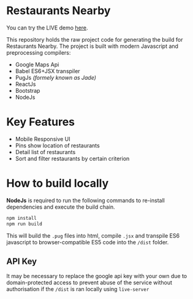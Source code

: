 # Restaurants Nearby

You can try the LIVE demo [here](https://bigriceeater.github.io/map-restaurant-ghpages/). 

This repository holds the raw project code for generating the build for Restaurants Nearby. The project is built with modern Javascript and preprocessing compilers: 

* Google Maps Api
* Babel ES6+JSX transpiler
* PugJs _(formely known as Jade)_
* ReactJs
* Bootstrap
* NodeJs

# Key Features

* Mobile Responsive UI
* Pins show location of restaurants
* Detail list of restaurants
* Sort and filter restaurants by certain criterion

# How to build locally

**NodeJs** is required to run the following commands to re-install dependencies and execute the build chain. 

```bash
npm install
npm run build
```

This will build the `.pug` files into html, compile `.jsx` and transpile ES6 javascript to browser-compatible ES5 code into the `/dist` folder. 

## API Key

It may be necessary to replace the google api key with your own due to domain-protected access to prevent abuse of the service without authorisation if the `/dist` is ran locally using `live-server`